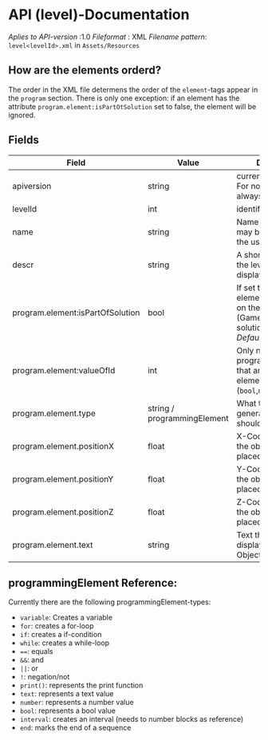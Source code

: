 # API (level)-Documentation
*Aplies to API-version* :1.0
*Fileformat* : XML
*Filename pattern*: `level<levelId>.xml` in `Assets/Resources`

## How are the elements orderd?
The order in the XML file determens the order of the `element`-tags appear in the `program` section. There is only one exception: if an element has the attribute `program.element:isPartOtSolution` set to false, the element will be ignored.

## Fields
 Field | Value | Description |
--- | --- | --- |
apiversion | string | current API version. For now this has to be always set to `10`.|
levelId | int | identifier for the level
name | string | Name of the level, that may be displayed to the user.|
descr | string | A short description of the level that may be displayed to the user.|
program.element:isPartOfSolution | bool | If set to true, this element has to be set on the solution (GameBoard) for the solution to be correct. *Default value: `false`*|
program.element:valueOfId | int | Only needed for all programmingElements that are child elements. (These are (`bool`,`number` and `text`) 
program.element.type | string / programmingElement | What type the generated object should be of.|
program.element.positionX | float | X-Coordinate where the object should be placed.|
program.element.positionY | float | Y-Coordinate where the object should be placed.|
program.element.positionZ | float | Z-Coordinate where the object should be placed.|
program.element.text | string | Text that should be displayed on the Object.|

## programmingElement Reference:
Currently there are the following programmingElement-types:
- `variable`: Creates a variable
- `for`: creates a for-loop
- `if`: creates a if-condition
- `while`: creates a while-loop
- `==`: equals
- `&&`: and
- `||`: or
- `!`: negation/not
- `print()`: represents the print function
- `text`: represents a text value
- `number`: represents a number value
- `bool`: represents a bool value
- `interval`: creates an interval (needs to number blocks as reference)
- `end`: marks the end of a sequence

